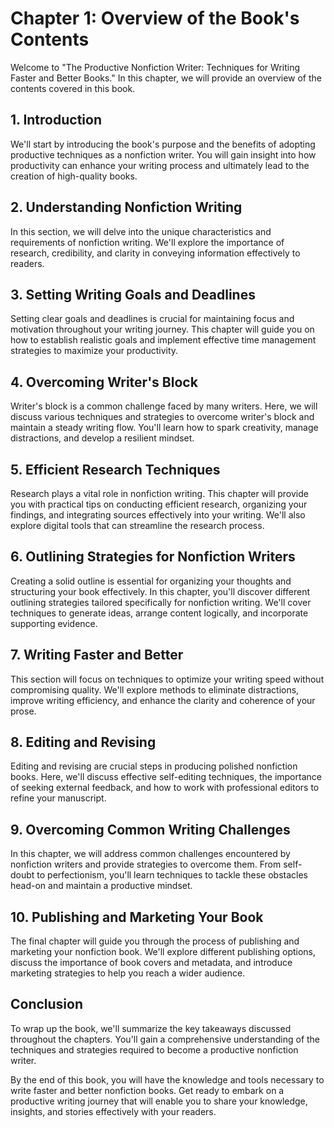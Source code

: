 Chapter 1: Overview of the Book's Contents
==========================================

Welcome to "The Productive Nonfiction Writer: Techniques for Writing Faster and Better Books." In this chapter, we will provide an overview of the contents covered in this book.

**1. Introduction**
-------------------

We'll start by introducing the book's purpose and the benefits of adopting productive techniques as a nonfiction writer. You will gain insight into how productivity can enhance your writing process and ultimately lead to the creation of high-quality books.

**2. Understanding Nonfiction Writing**
---------------------------------------

In this section, we will delve into the unique characteristics and requirements of nonfiction writing. We'll explore the importance of research, credibility, and clarity in conveying information effectively to readers.

**3. Setting Writing Goals and Deadlines**
------------------------------------------

Setting clear goals and deadlines is crucial for maintaining focus and motivation throughout your writing journey. This chapter will guide you on how to establish realistic goals and implement effective time management strategies to maximize your productivity.

**4. Overcoming Writer's Block**
--------------------------------

Writer's block is a common challenge faced by many writers. Here, we will discuss various techniques and strategies to overcome writer's block and maintain a steady writing flow. You'll learn how to spark creativity, manage distractions, and develop a resilient mindset.

**5. Efficient Research Techniques**
------------------------------------

Research plays a vital role in nonfiction writing. This chapter will provide you with practical tips on conducting efficient research, organizing your findings, and integrating sources effectively into your writing. We'll also explore digital tools that can streamline the research process.

**6. Outlining Strategies for Nonfiction Writers**
--------------------------------------------------

Creating a solid outline is essential for organizing your thoughts and structuring your book effectively. In this chapter, you'll discover different outlining strategies tailored specifically for nonfiction writing. We'll cover techniques to generate ideas, arrange content logically, and incorporate supporting evidence.

**7. Writing Faster and Better**
--------------------------------

This section will focus on techniques to optimize your writing speed without compromising quality. We'll explore methods to eliminate distractions, improve writing efficiency, and enhance the clarity and coherence of your prose.

**8. Editing and Revising**
---------------------------

Editing and revising are crucial steps in producing polished nonfiction books. Here, we'll discuss effective self-editing techniques, the importance of seeking external feedback, and how to work with professional editors to refine your manuscript.

**9. Overcoming Common Writing Challenges**
-------------------------------------------

In this chapter, we will address common challenges encountered by nonfiction writers and provide strategies to overcome them. From self-doubt to perfectionism, you'll learn techniques to tackle these obstacles head-on and maintain a productive mindset.

**10. Publishing and Marketing Your Book**
------------------------------------------

The final chapter will guide you through the process of publishing and marketing your nonfiction book. We'll explore different publishing options, discuss the importance of book covers and metadata, and introduce marketing strategies to help you reach a wider audience.

**Conclusion**
--------------

To wrap up the book, we'll summarize the key takeaways discussed throughout the chapters. You'll gain a comprehensive understanding of the techniques and strategies required to become a productive nonfiction writer.

By the end of this book, you will have the knowledge and tools necessary to write faster and better nonfiction books. Get ready to embark on a productive writing journey that will enable you to share your knowledge, insights, and stories effectively with your readers.
